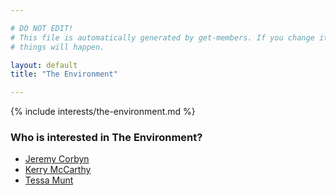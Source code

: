 ```yaml
---

# DO NOT EDIT!
# This file is automatically generated by get-members. If you change it, bad
# things will happen.

layout: default
title: "The Environment"

---
```


{% include interests/the-environment.md %}

### Who is interested in The Environment?


* [Jeremy Corbyn](/members/jeremy-corbyn.html)
* [Kerry McCarthy](/members/kerry-mccarthy.html)
* [Tessa Munt](/members/tessa-munt.html)
